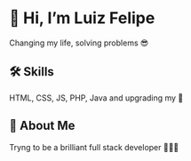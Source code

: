 # 👋 Hi, I’m Luiz Felipe

Changing my life, solving problems 😎


## 🛠 Skills
HTML, CSS, JS, PHP, Java and upgrading my 🧠

## 🚀 About Me
Tryng to be a brilliant full stack developer 👨🏻‍💻

<!---
felipeceltic/felipeceltic is a ✨ special ✨ repository because its `README.md` (this file) appears on your GitHub profile.
You can click the Preview link to take a look at your changes.
--->
